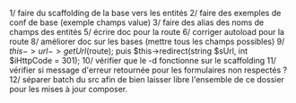 1/ faire du scaffolding de la base vers les entités
2/ faire des exemples de conf de base (exemple champs value)
3/ faire des alias des noms de champs des entités
5/ écrire doc pour la route
6/ corriger autoload pour la route
8/ améliorer doc sur les bases (mettre tous les champs possibles)
9/ $this->url->getUrl($route); puis $this->redirect(string $sUrl, int $iHttpCode = 301);
10/ vérifier que le -d fonctionne sur le scaffolding
11/ vérifier si message d'erreur retournée pour les formulaires non respectés ?
12/ séparer batch du src afin de bien laisser libre l'ensemble de ce dossier pour les mises à jour composer.